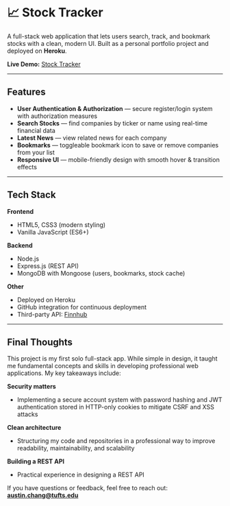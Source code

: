 # 📈 Stock Tracker  

A full-stack web application that lets users search, track, and bookmark stocks with a clean, modern UI. Built as a personal portfolio project and deployed on **Heroku**.  

**Live Demo:** [Stock Tracker](https://stock-tracker-c22a275617c8.herokuapp.com)  

---

## Features  

- **User Authentication & Authorization** — secure register/login system with authorization measures
- **Search Stocks** — find companies by ticker or name using real-time financial data
- **Latest News** — view related news for each company
- **Bookmarks** — toggleable bookmark icon to save or remove companies from your list  
- **Responsive UI** — mobile-friendly design with smooth hover & transition effects  

---

## Tech Stack  

**Frontend**  
- HTML5, CSS3 (modern styling)  
- Vanilla JavaScript (ES6+)  

**Backend**  
- Node.js
- Express.js (REST API)  
- MongoDB with Mongoose (users, bookmarks, stock cache)  

**Other**  
- Deployed on Heroku  
- GitHub integration for continuous deployment  
- Third-party API: [Finnhub](https://finnhub.io)

---

## Final Thoughts

This project is my first solo full-stack app. While simple in design, it taught me fundamental concepts and skills in developing professional web applications. My key takeaways include:

**Security matters**
  - Implementing a secure account system with password hashing and JWT authentication stored in HTTP-only cookies to mitigate CSRF and XSS attacks
    
**Clean architecture**
  - Structuring my code and repositories in a professional way to improve readability, maintainability, and scalability
    
**Building a REST API**
  - Practical experience in designing a REST API

If you have questions or feedback, feel free to reach out: **austin.chang@tufts.edu**
